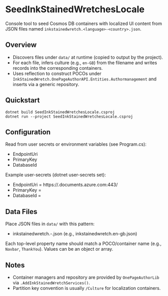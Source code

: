 # SeedInkStainedWretchesLocale

Console tool to seed Cosmos DB containers with localized UI content from JSON files named `inkstainedwretch.<language>-<country>.json`.

## Overview
- Discovers files under `data/` at runtime (copied to output by the project).
- For each file, infers culture (e.g., `en-GB`) from the filename and writes records into the corresponding containers.
- Uses reflection to construct POCOs under `InkStainedWretch.OnePageAuthorAPI.Entities.Authormanagement` and inserts via a generic repository.

## Quickstart
```pwsh
dotnet build SeedInkStainedWretchesLocale.csproj
dotnet run --project SeedInkStainedWretchesLocale.csproj
```

## Configuration
Read from user secrets or environment variables (see Program.cs):
- EndpointUri
- PrimaryKey
- DatabaseId

Example user-secrets (dotnet user-secrets set):
- EndpointUri = https://<account>.documents.azure.com:443/
- PrimaryKey = <secret>
- DatabaseId = <db-name>

## Data Files
Place JSON files in `data/` with this pattern:
- inkstainedwretch.<language>-<country>.json (e.g., inkstainedwretch.en-gb.json)

Each top-level property name should match a POCO/container name (e.g., `Navbar`, `ThankYou`). Values can be an object or array.

## Notes
- Container managers and repository are provided by `OnePageAuthorLib` via `.AddInkStainedWretchServices()`.
- Partition key convention is usually `/Culture` for localization containers.